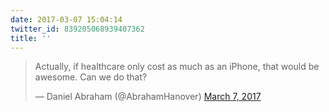 ```yaml
---
date: 2017-03-07 15:04:14
twitter_id: 839205068939407362
title: ''
---
```


<blockquote class="twitter-tweet"><p lang="en" dir="ltr">Actually, if healthcare only cost as much as an iPhone, that would be awesome. Can we do that?</p>&mdash; Daniel Abraham (@AbrahamHanover) <a href="https://twitter.com/AbrahamHanover/status/839163012757872640?ref_src=twsrc%5Etfw">March 7, 2017</a></blockquote>
<script async src="https://platform.twitter.com/widgets.js" charset="utf-8"></script>
